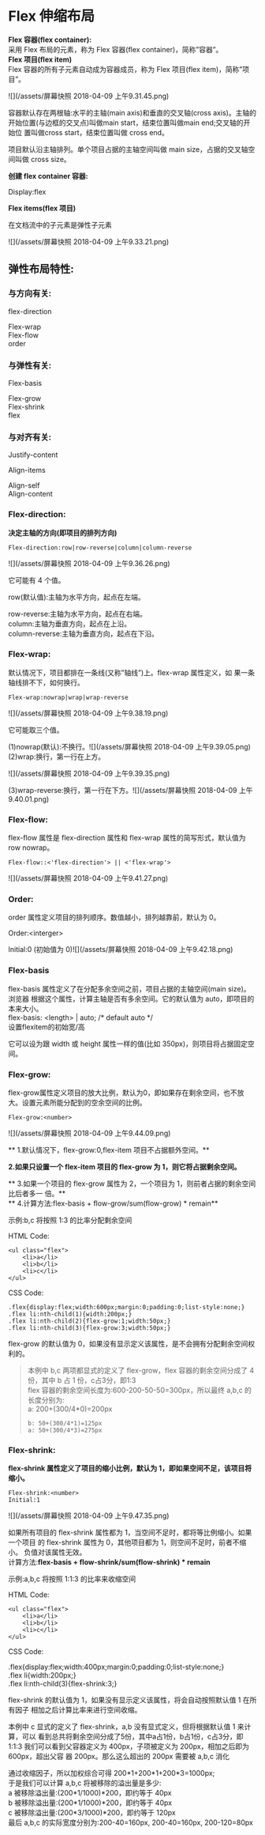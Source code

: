 #                                    Flex 伸缩布局

**Flex 容器\(flex container\):**  
采用 Flex 布局的元素，称为 Flex 容器\(flex container\)，简称”容器”。  
**Flex 项目\(flex item\)**  
Flex 容器的所有子元素自动成为容器成员，称为 Flex 项目\(flex item\)，简称”项目”。

![](/assets/屏幕快照 2018-04-09 上午9.31.45.png)



容器默认存在两根轴:水平的主轴\(main axis\)和垂直的交叉轴\(cross axis\)。主轴的 开始位置\(与边框的交叉点\)叫做main start，结束位置叫做main end;交叉轴的开始位 置叫做cross start，结束位置叫做 cross end。

项目默认沿主轴排列。单个项目占据的主轴空间叫做 main size，占据的交叉轴空间叫做 cross size。

**创建 flex container 容器:**

Display:flex

**Flex items\(flex 项目\)**

在文档流中的子元素是弹性子元素

![](/assets/屏幕快照 2018-04-09 上午9.33.21.png)

## 弹性布局特性:

### 与方向有关:

flex-direction

Flex-wrap  
Flex-flow  
order

### 与弹性有关:

Flex-basis

Flex-grow  
Flex-shrink  
flex

### 与对齐有关:

Justify-content

Align-items

Align-self  
Align-content

### Flex-direction:

**决定主轴的方向\(即项目的排列方向\)**

```
Flex-direction:row|row-reverse|column|column-reverse
```

![](/assets/屏幕快照 2018-04-09 上午9.36.26.png)

它可能有 4 个值。

row\(默认值\):主轴为水平方向，起点在左端。

row-reverse:主轴为水平方向，起点在右端。  
column:主轴为垂直方向，起点在上沿。  
column-reverse:主轴为垂直方向，起点在下沿。

### Flex-wrap:

默认情况下，项目都排在一条线\(又称”轴线”\)上。flex-wrap 属性定义，如 果一条轴线排不下，如何换行。  


```
Flex-wrap:nowrap|wrap|wrap-reverse
```

![](/assets/屏幕快照 2018-04-09 上午9.38.19.png)

它可能取三个值。

\(1\)nowrap\(默认\):不换行。![](/assets/屏幕快照 2018-04-09 上午9.39.05.png)\(2\)wrap:换行，第一行在上方。

![](/assets/屏幕快照 2018-04-09 上午9.39.35.png)

\(3\)wrap-reverse:换行，第一行在下方。![](/assets/屏幕快照 2018-04-09 上午9.40.01.png)

### Flex-flow:

flex-flow 属性是 flex-direction 属性和 flex-wrap 属性的简写形式，默认值为 row nowrap。

```
Flex-flow::<'flex-direction'> || <'flex-wrap'>
```

![](/assets/屏幕快照 2018-04-09 上午9.41.27.png)



### Order:

order 属性定义项目的排列顺序。数值越小，排列越靠前，默认为 0。

Order:&lt;interger&gt;

 Initial:0 \(初始值为 0\)![](/assets/屏幕快照 2018-04-09 上午9.42.18.png)

### Flex-basis

flex-basis 属性定义了在分配多余空间之前，项目占据的主轴空间\(main size\)。浏览器 根据这个属性，计算主轴是否有多余空间。它的默认值为 auto，即项目的本来大小。  
flex-basis: &lt;length&gt; \| auto; /\* default auto \*/  
设置flexitem的初始宽/高

它可以设为跟 width 或 height 属性一样的值\(比如 350px\)，则项目将占据固定空间。



### Flex-grow:

flex-grow属性定义项目的放大比例，默认为0，即如果存在剩余空间，也不放大。设置元素所能分配到的空余空间的比例。

```
Flex-grow:<number>

```

![](/assets/屏幕快照 2018-04-09 上午9.44.09.png)

** 1.默认情况下，flex-grow:0,flex-item 项目不占据额外空间。**

 **2.如果只设置一个 flex-item 项目的 flex-grow 为 1，则它将占据剩余空间。**

** 3.如果一个项目的 flex-grow 属性为 2，一个项目为 1，则前者占据的剩余空间比后者多一 倍。**  
** 4.计算方法:flex-basis + flow-grow/sum\(flow-grow\) \* remain**  


示例:b,c 将按照 1:3 的比率分配剩余空间

HTML Code:  


```
<ul class="flex">
    <li>a</li>
    <li>b</li>
    <li>c</li>
</ul>
```

CSS Code:

```
.flex{display:flex;width:600px;margin:0;padding:0;list-style:none;}
.flex li:nth-child(1){width:200px;}
.flex li:nth-child(2){flex-grow:1;width:50px;}
.flex li:nth-child(3){flex-grow:3;width:50px;}
```

flex-grow 的默认值为 0，如果没有显示定义该属性，是不会拥有分配剩余空间权利的。

> 本例中 b,c 两项都显式的定义了 flex-grow，flex 容器的剩余空间分成了 4 份，其中 b 占 1 份，c占3分，即1:3  
>  flex 容器的剩余空间长度为:600-200-50-50=300px，所以最终 a,b,c 的长度分别为:  
>  a: 200+\(300/4\*0\)=200px
>
> ```
> b: 50+(300/4*1)=125px
> a: 50+(300/4*3)=275px
>
> ```

### Flex-shrink:

**flex-shrink 属性定义了项目的缩小比例，默认为 1，即如果空间不足，该项目将缩小。**

```
Flex-shrink:<number>
Initial:1
```

![](/assets/屏幕快照 2018-04-09 上午9.47.35.png)

如果所有项目的 flex-shrink 属性都为 1，当空间不足时，都将等比例缩小。如果一个项目 的 flex-shrink 属性为 0，其他项目都为 1，则空间不足时，前者不缩小。 负值对该属性无效。  
计算方法:**flex-basis + flow-shrink/sum\(flow-shrink\) \* remain**

示例:a,b,c 将按照 1:1:3 的比率来收缩空间

HTML Code:

```
<ul class="flex">
    <li>a</li>
    <li>b</li>
    <li>c</li>
</ul>
```

CSS Code:  
 

.flex{display:flex;width:400px;margin:0;padding:0;list-style:none;}  
 .flex li{width:200px;}  
 .flex li:nth-child\(3\){flex-shrink:3;}  


flex-shrink 的默认值为 1，如果没有显示定义该属性，将会自动按照默认值 1 在所有因子 相加之后计算比率来进行空间收缩。  


本例中 c 显式的定义了 flex-shrink，a,b 没有显式定义，但将根据默认值 1 来计算，可以 看到总共将剩余空间分成了5份，其中a占1份，b占1份，c占3分，即1:1:3 我们可以看到父容器定义为 400px，子项被定义为 200px，相加之后即为 600px，超出父容 器 200px。那么这么超出的 200px 需要被 a,b,c 消化  


通过收缩因子，所以加权综合可得 200\*1+200\*1+200\*3=1000px;  
 于是我们可以计算 a,b,c 将被移除的溢出量是多少:  
 a 被移除溢出量:\(200\*1/1000\)\*200，即约等于 40px  
 b 被移除溢出量:\(200\*1/1000\)\*200，即约等于 40px  
 c 被移除溢出量:\(200\*3/1000\)\*200，即约等于 120px  
 最后 a,b,c 的实际宽度分别为:200-40=160px, 200-40=160px, 200-120=80px









